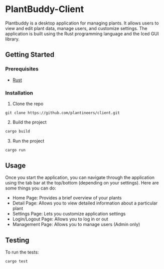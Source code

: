 # PlantBuddy-Client

Plantbuddy is a desktop application for managing plants. It allows users to view and edit plant data, manage users, and customize settings. The application is built using the Rust programming language and the Iced GUI library.

## Getting Started

### Prerequisites

- [Rust](https://rustup.rs/)

### Installation

1. Clone the repo

```https
git clone https://github.com/plantineers/client.git
```
2. Build the project

```bash
cargo build
```

3. Run the project

```bash
cargo run
```

## Usage
Once you start the application, you can navigate through the application using the tab bar at the top/bottom (depending on your settings). Here are some things you can do:

* Home Page: Provides a brief overview of your plants
* Detail Page: Allows you to view detailed information about a particular plant
* Settings Page: Lets you customize application settings
* Login/Logout Page: Allows you to log in or out
* Management Page: Allows you to manage users (Admin only)

## Testing
To run the tests:

```bash
cargo test
```